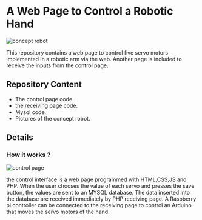 # A Web Page to Control a Robotic Hand
![concept robot](https://github.com/AbdullahAlshambri/Webcontrolpage/blob/main/concept%20robot.jpg)

This repository contains a web page to control five servo motors implemented in a robotic arm via the web. Another page is included to receive the inputs from the control page.

## Repository Content 
* The control page code. 
* the receiving page code.
* Mysql code.
* Pictures of the concept robot.


## Details 
### How it works ?
![control page](https://github.com/AbdullahAlshambri/Webcontrolpage/blob/main/controlinterface.png)

the control interface is a web page programmed with HTML,CSS,JS and PHP. When the user chooses the value of each servo and presses the save button, the values are sent to an MYSQL database. The data inserted into the database are received immediately by PHP receiving page.  A Raspberry pi controller can be connected to the receiving page to control an Arduino that moves the servo motors of the hand. 

